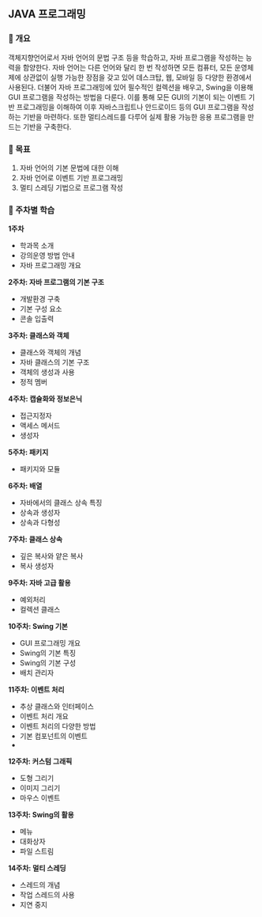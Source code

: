JAVA 프로그래밍
---
### 📍 개요
객체지향언어로서 자바 언어의 문법 구조 등을 학습하고, 자바 프로그램을 작성하는 능력을 함양한다. 자바 언어는 다른 언어와 달리 한 번 작성하면 모든 컴퓨터, 모든 운영체제에 상관없이 실행 가능한 장점을 갖고 있어 데스크탑, 웹, 모바일 등 다양한 환경에서 사용된다. 더불어 자바 프로그래밍에 있어 필수적인 컬렉션을 배우고, Swing을 이용해 GUI 프로그램을 작성하는 방법을 다룬다. 이를 통해 모든 GUI의 기본이 되는 이벤트 기반 프로그래밍을 이해하여 이후 자바스크립트나 안드로이드 등의 GUI 프로그램을 작성하는 기반을 마련하다. 또한 멀티스레드를 다루어 실제 활용 가능한 응용 프로그램을 만드는 기반을 구축한다.

### 📍 목표
1. 자바 언어의 기본 문법에 대한 이해
2. 자바 언어로 이벤트 기반 프로그래밍
3. 멀티 스레딩 기법으로 프로그램 작성

### 📍 주차별 학습
**1주차**
- 학과목 소개
- 강의운영 방법 안내
- 자바 프로그래밍 개요

**2주차: 자바 프로그램의 기본 구조**
- 개발환경 구축
- 기본 구성 요소
- 콘솔 입출력

**3주차: 클래스와 객체**
- 클래스와 객체의 개념
- 자바 클래스의 기본 구조
- 객체의 생성과 사용
- 정적 멤버

**4주차: 캡슐화와 정보은닉**
- 접근지정자
- 액세스 메서드
- 생성자

**5주차: 패키지**
- 패키지와 모듈

**6주차: 배열**
- 자바에서의 클래스 상속 특징
- 상속과 생성자
- 상속과 다형성

**7주차: 클래스 상속**
- 깊은 복사와 얕은 복사
- 복사 생성자

**9주차: 자바 고급 활용**
- 예외처리
- 컬렉션 클래스

**10주차: Swing 기본**
- GUI 프로그래밍 개요
- Swing의 기본 특징
- Swing의 기본 구성
- 배치 관리자

**11주차: 이벤트 처리**
- 추상 클래스와 인터페이스
- 이벤트 처리 개요
- 이벤트 처리의 다양한 방법
- 기본 컴포넌트의 이벤트
- 
**12주차: 커스텀 그래픽**
- 도형 그리기
- 이미지 그리기
- 마우스 이벤트

**13주차: Swing의 활용**
- 메뉴
- 대화상자
- 파일 스트림

**14주차: 멀티 스레딩**
- 스레드의 개념
- 작업 스레드의 사용
- 지연 중지
